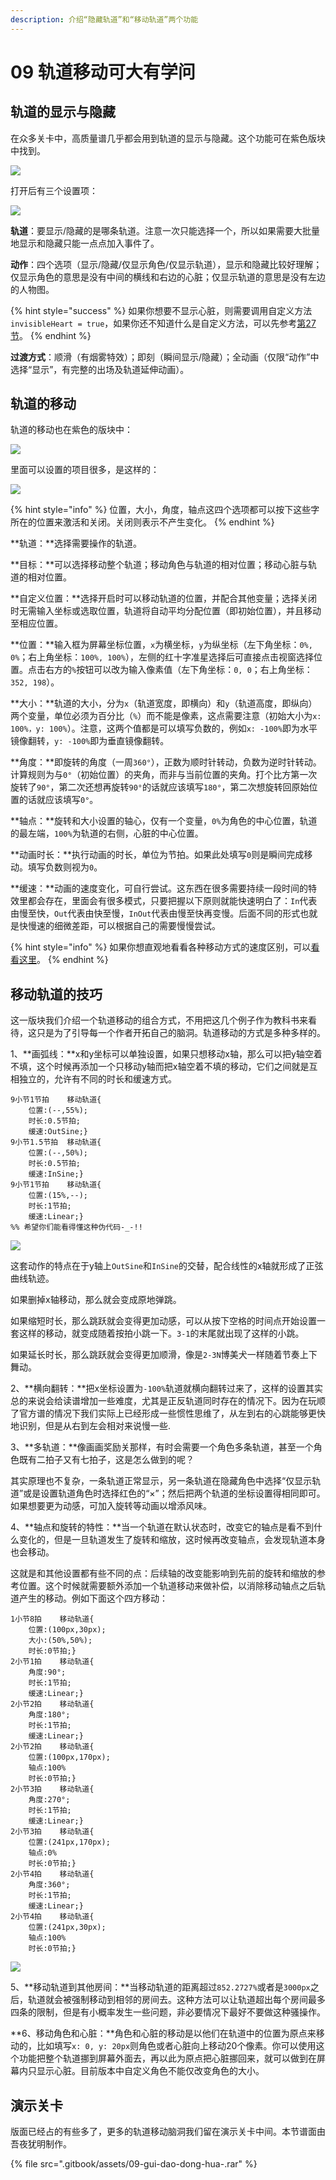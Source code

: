 ```yaml
---
description: 介绍“隐藏轨道”和“移动轨道”两个功能
---
```


# 09 轨道移动可大有学问

## 轨道的显示与隐藏 <a id="1"></a>

在众多关卡中，高质量谱几乎都会用到轨道的显示与隐藏。这个功能可在紫色版块中找到。

![](.gitbook/assets/09-01.png)

打开后有三个设置项：

![](.gitbook/assets/09-02.png)

**轨道**：要显示/隐藏的是哪条轨道。注意一次只能选择一个，所以如果需要大批量地显示和隐藏只能一点点加入事件了。

**动作**：四个选项（显示/隐藏/仅显示角色/仅显示轨道），显示和隐藏比较好理解；仅显示角色的意思是没有中间的横线和右边的心脏；仅显示轨道的意思是没有左边的人物图。 

{% hint style="success" %}
如果你想要不显示心脏，则需要调用自定义方法`invisibleHeart = true`，如果你还不知道什么是自定义方法，可以先参考[第27节](27.md)。
{% endhint %}

**过渡方式**：顺滑（有烟雾特效）；即刻（瞬间显示/隐藏）；全动画（仅限“动作”中选择“显示”，有完整的出场及轨道延伸动画）。

## 轨道的移动 <a id="2"></a>

轨道的移动也在紫色的版块中：

![](.gitbook/assets/09-03.png)

里面可以设置的项目很多，是这样的：

![](.gitbook/assets/09-04.png)

{% hint style="info" %}
位置，大小，角度，轴点这四个选项都可以按下这些字所在的位置来激活和关闭。关闭则表示不产生变化。
{% endhint %}

**轨道：**选择需要操作的轨道。

**目标：**可以选择移动整个轨道；移动角色与轨道的相对位置；移动心脏与轨道的相对位置。

**自定义位置：**选择开启时可以移动轨道的位置，并配合其他变量；选择关闭时无需输入坐标或选取位置，轨道将自动平均分配位置（即初始位置），并且移动至相应位置。

**位置：**输入框为屏幕坐标位置，`x`为横坐标，`y`为纵坐标（左下角坐标：`0%, 0%`；右上角坐标：`100%, 100%`），左侧的红十字准星选择后可直接点击视窗选择位置。点击右方的`%`按钮可以改为输入像素值（左下角坐标：`0, 0`；右上角坐标：`352, 198`）。

**大小：**轨道的大小，分为`x`（轨道宽度，即横向）和`y`（轨道高度，即纵向）两个变量，单位必须为百分比（`%`）而不能是像素，这点需要注意（初始大小为`x: 100%，y: 100%`）。注意，这两个值都是可以填写负数的，例如`x: -100%`即为水平镜像翻转，`y: -100%`即为垂直镜像翻转。

**角度：**即旋转的角度（一周`360°`），正数为顺时针转动，负数为逆时针转动。计算规则为与`0°`（初始位置）的夹角，而非与当前位置的夹角。打个比方第一次旋转了`90°`，第二次还想再旋转`90°`的话就应该填写`180°`，第二次想旋转回原始位置的话就应该填写`0°`。

**轴点：**旋转和大小设置的轴心，仅有一个变量，`0%`为角色的中心位置，轨道的最左端，`100%`为轨道的右侧，心脏的中心位置。

**动画时长：**执行动画的时长，单位为节拍。如果此处填写`0`则是瞬间完成移动。填写负数则视为`0`。

**缓速：**动画的速度变化，可自行尝试。这东西在很多需要持续一段时间的特效里都会存在，里面会有很多模式，只要把握以下原则就能快速明白了：`In`代表由慢至快，`Out`代表由快至慢，`InOut`代表由慢至快再变慢。后面不同的形式也就是快慢速的细微差距，可以根据自己的需要慢慢尝试。

{% hint style="info" %}
如果你想直观地看看各种移动方式的速度区别，可以[看看这里](https://easings.net/cn)。
{% endhint %}

## 移动轨道的技巧 <a id="3"></a>

这一版块我们介绍一个轨道移动的组合方式，不用把这几个例子作为教科书来看待，这只是为了引导每一个作者开拓自己的脑洞。轨道移动的方式是多种多样的。

1、**画弧线：**x和y坐标可以单独设置，如果只想移动x轴，那么可以把y轴空着不填，这个时候再添加一个只移动y轴而把x轴空着不填的移动，它们之间就是互相独立的，允许有不同的时长和缓速方式。

```text
9小节1节拍    移动轨道{
    位置:(--,55%);
    时长:0.5节拍;
    缓速:OutSine;}
9小节1.5节拍  移动轨道{
    位置:(--,50%);
    时长:0.5节拍;
    缓速:InSine;}
9小节1节拍    移动轨道{
    位置:(15%,--);
    时长:1节拍;
    缓速:Linear;}
%% 希望你们能看得懂这种伪代码-_-!!
```

![](.gitbook/assets/09-05.gif)

这套动作的特点在于y轴上`OutSine`和`InSine`的交替，配合线性的x轴就形成了正弦曲线轨迹。

如果删掉x轴移动，那么就会变成原地弹跳。

如果缩短时长，那么跳跃就会变得更加动感，可以从按下空格的时间点开始设置一套这样的移动，就变成随着按拍小跳一下。`3-1`的末尾就出现了这样的小跳。

如果延长时长，那么跳跃就会变得更加顺滑，像是`2-3N`博美犬一样随着节奏上下舞动。

2、**横向翻转：**把x坐标设置为`-100%`轨道就横向翻转过来了，这样的设置其实总的来说会给读谱增加一些难度，尤其是正反轨道同时存在的情况下。因为在玩顺了官方谱的情况下我们实际上已经形成一些惯性思维了，从左到右的心跳能够更快地识别，但是从右到左会相对来说慢一些.

3、**多轨道：**像画画奖励关那样，有时会需要一个角色多条轨道，甚至一个角色既有二拍子又有七拍子，这是怎么做到的呢？

其实原理也不复杂，一条轨道正常显示，另一条轨道在隐藏角色中选择“仅显示轨道”或是设置轨道角色时选择红色的“×”；然后把两个轨道的坐标设置得相同即可。如果想要更为动感，可加入旋转等动画以增添风味。

4、**轴点和旋转的特性：**当一个轨道在默认状态时，改变它的轴点是看不到什么变化的，但是一旦轨道发生了旋转和缩放，这时候再改变轴点，会发现轨道本身也会移动。

这就是和其他设置都有些不同的点：后续轴的改变能影响到先前的旋转和缩放的参考位置。这个时候就需要额外添加一个轨道移动来做补偿，以消除移动轴点之后轨道产生的移动。例如下面这个四方移动：

```text
1小节8拍    移动轨道{
    位置:(100px,30px);
    大小:(50%,50%);
    时长:0节拍;}
2小节1拍    移动轨道{
    角度:90°;
    时长:1节拍;
    缓速:Linear;}
2小节2拍    移动轨道{
    角度:180°;
    时长:1节拍;
    缓速:Linear;}
2小节2拍    移动轨道{
    位置:(100px,170px);
    轴点:100%
    时长:0节拍;}
2小节3拍    移动轨道{
    角度:270°;
    时长:1节拍;
    缓速:Linear;}
2小节3拍    移动轨道{
    位置:(241px,170px);
    轴点:0%
    时长:0节拍;}    
2小节4拍    移动轨道{
    角度:360°;
    时长:1节拍;
    缓速:Linear;}                            
2小节4拍    移动轨道{
    位置:(241px,30px);
    轴点:100%
    时长:0节拍;}        
```

![](.gitbook/assets/09-06.gif)

5、**移动轨道到其他房间：**当移动轨道的距离超过`852.2727%`或者是`3000px`之后，轨道就会被强制移动到相邻的房间去。这种方法可以让轨道超出每个房间最多四条的限制，但是有小概率发生一些问题，非必要情况下最好不要做这种骚操作。

**6、移动角色和心脏：**角色和心脏的移动是以他们在轨道中的位置为原点来移动的，比如填写`x: 0, y: 20px`则角色或者心脏向上移动20个像素。你可以使用这个功能把整个轨道挪到屏幕外面去，再以此为原点把心脏挪回来，就可以做到在屏幕内只显示心脏。目前版本中自定义角色不能仅改变角色的大小。

## 演示关卡 <a id="4"></a>

版面已经占的有些多了，更多的轨道移动脑洞我们留在演示关卡中间。本节谱面由吾夜犹明制作。

{% file src=".gitbook/assets/09-gui-dao-dong-hua-.rar" %}

